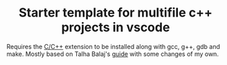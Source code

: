 <h1 align="center">Starter template for multifile c++ projects in vscode</h1>
Requires the <a href="https://marketplace.visualstudio.com/items?itemName=ms-vscode.cpptools">C/C++</a> extension to be installed along with gcc, g++, gdb and make.
Mostly based on Talha Balaj's <a href="https://dev.to/talhabalaj/setup-visual-studio-code-for-multi-file-c-projects-1jpi">guide</a> with some changes of my own.